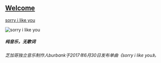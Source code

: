 ## [Welcome  ](https://zkeq.github.io/zkeq/%C2%B7index.htm)

[sorry i like you](https://music.163.com/#/song?id=520459812)



![sorry i like you](http://p1.music.126.net/bd9iBU2Pu7bfCeOdqJfDhg==/109951163072002012.jpg?param=66y66 "sorry i like you")

##### 纯音乐，无歌词
###### 芝加哥独立音乐制作人burbank于2017年6月30日发布单曲《sorry i like you》。





<audio id="bgmMusic" src="http://music.163.com/song/media/outer/url?id=520459812.mp3" preload="auto" type="audio/mp3" autoplay loop></audio>

